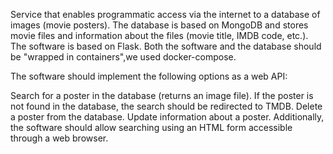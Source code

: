 Service that enables programmatic access via the internet to a database of images (movie posters). The database is based on MongoDB and stores movie files and information about the files (movie title, IMDB code, etc.). The software is based on Flask. Both the software and the database should be "wrapped in containers",we used docker-compose.

The software should implement the following options as a web API:

Search for a poster in the database (returns an image file). If the poster is not found in the database, the search should be redirected to TMDB.
Delete a poster from the database.
Update information about a poster.
Additionally, the software should allow searching using an HTML form accessible through a web browser.
